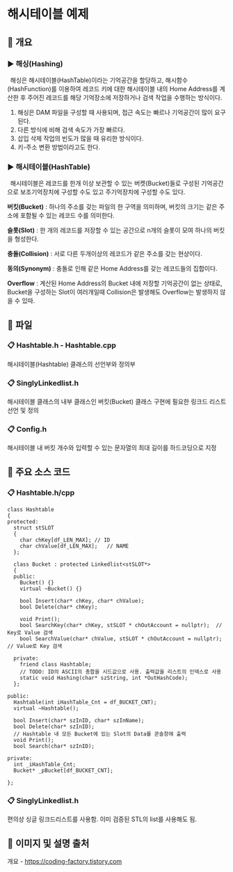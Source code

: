 # 해시테이블 예제
## 📢 개요
### ▶ 해싱(Hashing)
  
   해싱은 해시테이블(HashTable)이라는 기억공간을 할당하고, 해시함수(HashFunction)를 이용하여 레코드 키에 대한 해시테이블 내의 Home Address를 계산한 후 주어진 레코드를 해당 기억장소에 저장하거나 검색 작업을 수행하는 방식이다.
  
  1. 해싱은 DAM 파일을 구성할 때 사용되며, 접근 속도는 빠르나 기억공간이 많이 요구된다.
  2. 다른 방식에 비해 검색 속도가 가장 빠르다.
  3. 삽입 삭제 작업의 빈도가 많을 때 유리한 방식이다.
  4. 키-주소 변환 방법이라고도 한다.
  
### ▶ 해시테이블(HashTable)
   해시테이블은 레코드를 한개 이상 보관할 수 있는 버켓(Bucket)들로 구성된 기억공간으로 보조기억장치에 구성할 수도 있고 주기억장치에 구성할 수도 있다.

**버킷(Bucket)** : 하나의 주소를 갖는 파일의 한 구역을 의미하며, 버킷의 크기는 같은 주소에 포함될 수 있는 레코드 수를 의미한다.

**슬롯(Slot)** : 한 개의 레코드를 저장할 수 있는 공간으로 n개의 슬롯이 모여 하나의 버킷을 형성한다.

**충돌(Collision)** : 서로 다른 두개이상의 레코드가 같은 주소를 갖는 현상이다.

**동의(Synonym)** : 충돌로 인해 같은 Home Address를 갖는 레코드들의 집합이다.

**Overflow** : 계산된 Home Address의 Bucket 내에 저장할 기억공간이 없는 상태로, Bucket을 구성하는 Slot이 여러개일때 Collision은 발생해도 Overflow는 발생하지 않을 수 있따.


## 📑 파일
### 📋 Hashtable.h - Hashtable.cpp
  해시테이블(Hashtable) 클래스의 선언부와 정의부
  
  
### 📋 SinglyLinkedlist.h
  해시테이블 클래스의 내부 클래스인 버킷(Bucket) 클래스 구현에 필요한 링크드 리스트 선언 및 정의


### 📋 Config.h
  해시테이블 내 버킷 개수와 입력할 수 있는 문자열의 최대 길이를 하드코딩으로 지정
  
  

## 📌 주요 소스 코드
### 📋 Hashtable.h/cpp
    class Hashtable
    {
    protected:
      struct stSLOT
      {
        char chKey[df_LEN_MAX];	// ID
        char chValue[df_LEN_MAX];	// NAME
      };

      class Bucket : protected Linkedlist<stSLOT*>
      {
      public:
        Bucket() {}
        virtual ~Bucket() {}

        bool Insert(char* chKey, char* chValue);
        bool Delete(char* chKey);

        void Print();
        bool SearchKey(char* chKey, stSLOT * chOutAccount = nullptr);  // Key로 Value 검색
        bool SearchValue(char* chValue, stSLOT * chOutAccount = nullptr); // Value로 Key 검색

      private:
        friend class Hashtable;
        // TODO: ID의 ASCII의 총합을 시드값으로 사용. 출력값을 리스트의 인덱스로 사용
        static void Hashing(char* szString, int *OutHashCode);
      };

    public:
      Hashtable(int iHashTable_Cnt = df_BUCKET_CNT);
      virtual ~Hashtable();

      bool Insert(char* szInID, char* szInName);
      bool Delete(char* szInID);
      // Hashtable 내 모든 Bucket에 있는 Slot의 Data를 콘솔창에 출력
      void Print();
      bool Search(char* szInID);

    private:
      int _iHashTable_Cnt;
      Bucket* _pBucket[df_BUCKET_CNT];

    };



### 📋 SinglyLinkedlist.h
  편의상 싱글 링크드리스트를 사용함. 이미 검증된 STL의 list를 사용해도 됨.


 ## 📌 이미지 및 설명 출처 
 
 개요 - https://coding-factory.tistory.com
